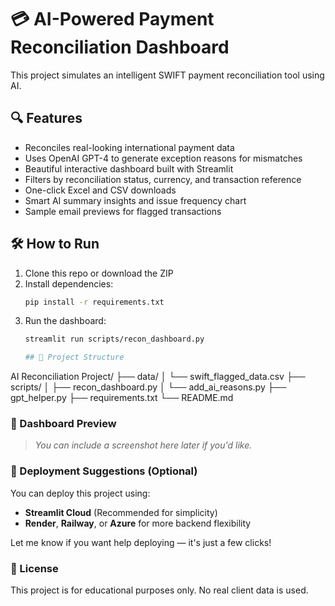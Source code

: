 # 💳 AI-Powered Payment Reconciliation Dashboard

This project simulates an intelligent SWIFT payment reconciliation tool using AI.

## 🔍 Features
- Reconciles real-looking international payment data
- Uses OpenAI GPT-4 to generate exception reasons for mismatches
- Beautiful interactive dashboard built with Streamlit
- Filters by reconciliation status, currency, and transaction reference
- One-click Excel and CSV downloads
- Smart AI summary insights and issue frequency chart
- Sample email previews for flagged transactions

## 🛠️ How to Run
1. Clone this repo or download the ZIP
2. Install dependencies:
   ```bash
   pip install -r requirements.txt
3. Run the dashboard:
   ```bash
   streamlit run scripts/recon_dashboard.py
   
   ## 📁 Project Structure
AI Reconciliation Project/
├── data/
│   └── swift_flagged_data.csv
├── scripts/
│   ├── recon_dashboard.py
│   └── add_ai_reasons.py
├── gpt_helper.py
├── requirements.txt
└── README.md
### 📸 Dashboard Preview

> _You can include a screenshot here later if you'd like._

<!-- ![Dashboard Screenshot](screenshots/dashboard_preview.png) -->
### 🚀 Deployment Suggestions (Optional)

You can deploy this project using:
- **Streamlit Cloud** (Recommended for simplicity)
- **Render**, **Railway**, or **Azure** for more backend flexibility

Let me know if you want help deploying — it's just a few clicks!
### 📄 License

This project is for educational purposes only. No real client data is used.
